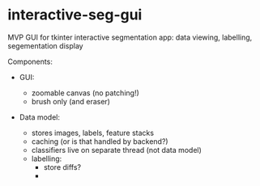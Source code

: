 # interactive-seg-gui
MVP GUI for tkinter interactive segmentation app: data viewing, labelling, segementation display 

Components:

- GUI:
    - zoomable canvas (no patching!)
    - brush only (and eraser)
    
- Data model:
    - stores images, labels, feature stacks
    - caching (or is that handled by backend?)
    - classifiers live on separate thread (not data model)
    - labelling:
        - store diffs?
        - 

